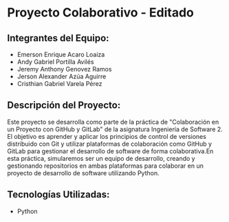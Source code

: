 # Proyecto Colaborativo - Editado

## Integrantes del Equipo:
* Emerson Enrique Acaro Loaiza
* Andy Gabriel Portilla Avilés
* Jeremy Anthony Genovez Ramos
* Jerson Alexander Azúa Aguirre
* Cristhian Gabriel Varela Pérez

## Descripción del Proyecto:
Este proyecto se desarrolla como parte de la práctica de "Colaboración en un Proyecto con GitHub y GitLab" de la asignatura Ingeniería de Software 2. El objetivo es aprender y aplicar los principios de control de versiones distribuido con Git y utilizar plataformas de colaboración como GitHub y GitLab para gestionar el desarrollo de software de forma colaborativa.En esta práctica, simularemos ser un equipo de desarrollo, creando y gestionando repositorios en ambas plataformas para colaborar en un proyecto de desarrollo de software utilizando Python.

## Tecnologías Utilizadas:
* Python
